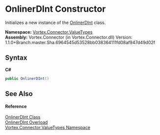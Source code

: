 # OnlinerDInt Constructor 
 

Initializes a new instance of the <a href="T_Vortex_Connector_ValueTypes_OnlinerDInt.md">OnlinerDInt</a> class.

**Namespace:**&nbsp;<a href="N_Vortex_Connector_ValueTypes.md">Vortex.Connector.ValueTypes</a><br />**Assembly:**&nbsp;Vortex.Connector (in Vortex.Connector.dll) Version: 1.1.0+Branch.master.Sha.6964545d53528bb038364111fd08af947d49d02f

## Syntax

**C#**<br />
``` C#
public OnlinerDInt()
```


## See Also


#### Reference
<a href="T_Vortex_Connector_ValueTypes_OnlinerDInt.md">OnlinerDInt Class</a><br /><a href="Overload_Vortex_Connector_ValueTypes_OnlinerDInt__ctor.md">OnlinerDInt Overload</a><br /><a href="N_Vortex_Connector_ValueTypes.md">Vortex.Connector.ValueTypes Namespace</a><br />